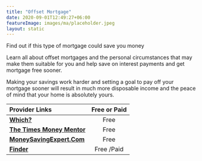 ```yaml
---
title: "Offset Mortgage"
date: 2020-09-01T12:49:27+06:00
featureImage: images/ma/placeholder.jpeg
layout: static
---
```


Find out if this type of mortgage could save you money

Learn all about offset mortgages and the personal circumstances that may make them suitable for you and help save on interest payments and get mortgage free sooner.

Making your savings work harder and setting a goal to pay off your mortgage sooner will result in much more disposable income and the peace of mind that your home is absolutely yours.

| Provider Links      | Free or Paid  |  
| :-----------          | :--------------:      |  
| [**Which?**](https://www.which.co.uk/money/mortgages-property/mortgages/types-of-mortgage/offset-mortgages-aiIjm1Y7NYlV) | Free  | 
| [**The Times Money Mentor**](https://www.thetimes.co.uk/money-mentor/article/offset-mortgage/) | Free  | 
| [**MoneySavingExpert.Com**](https://www.moneysavingexpert.com/mortgages/offset-mortgage-calculator/) | Free  | 
| [**Finder**](https://www.finder.com/uk/mortgages/mortgage-brokers) | Free /Paid | 
  

<br/><br/>






